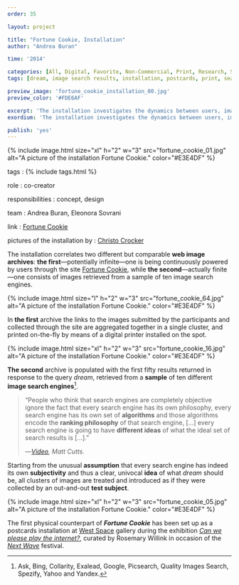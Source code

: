 ```yaml
---
order: 35

layout: project

title: "Fortune Cookie, Installation"
author: "Andrea Buran"

time: '2014'

categories: [All, Digital, Favorite, Non-Commercial, Print, Research, Static Image, Sundries]
tags: [dream, image search results, installation, postcards, print, search engines]

preview_image: 'fortune_cookie_installation_00.jpg'
preview_color: '#FDE6AF'

excerpt: 'The installation investigates the dynamics between users, images and image search engines in the current panorama of the Web.'
exordium: 'The installation investigates the dynamics between users, images and image search engines in the current panorama of the Web.'

publish: 'yes'
---
```


<div class="figures">
    {% include image.html 
        size="xl" 
        h="2" w="3" 
        src="fortune_cookie_01.jpg" 
        alt="A picture of the installation Fortune Cookie." 
        color="#E3E4DF" 
    %}
</div>

tags
: {% include tags.html %}

role
: co-creator

responsibilities
: concept, design

team
: Andrea Buran, Eleonora Sovrani

link
: [Fortune Cookie](http://whatsthewaythecookiecrumbles.org/ "Fortune Cookie site")

pictures of the installation by
: [Christo Crocker](http://christocrocker.blogspot.com.tr/ "Christo Crocker’s site")

The installation correlates two different but comparable **web image archives**: **the first**—potentially infinite—one is being continuously powered by users through the site [Fortune Cookie](http://whatsthewaythecookiecrumbles.org/ "Fortune Cookie site"), while **the second**—actually finite—one consists of images retrieved from a sample of ten image search engines.

<div class="figures">
    {% include image.html 
        size="l" 
        h="2" w="3" 
        src="fortune_cookie_64.jpg" 
        alt="A picture of the installation Fortune Cookie." 
        color="#E3E4DF" 
    %}
</div>

In **the first** archive the links to the images submitted by the participants and collected through the site are aggregated together in a single cluster, and printed on-the-fly by means of a digital printer installed on the spot.

<div class="figures">
    {% include image.html 
        size="xl" 
        h="2" w="3" 
        src="fortune_cookie_16.jpg" 
        alt="A picture of the installation Fortune Cookie." 
        color="#E3E4DF" 
    %}
</div>

**The second** archive is populated with the first fifty results returned in response to the query *dream*, retrieved from a **sample** of ten different **image search engines**[^search-engines].

> “People who think that search engines are completely objective ignore the fact that every search engine has its own philosophy, every search engine has its own set of **algorithms** and those algorithms encode the **ranking philosophy** of that search engine, […] every search engine is going to have **different ideas** of what the ideal set of search results is […].”
>
> —<cite>[Video](http://www.youtube.com/watch?v=6r7E-69MIOU "Matt Cutts on YouTube"), Matt Cutts.</cite>

Starting from the unusual **assumption** that every search engine has indeed its own **subjectivity** and thus a clear, univocal **idea** of what *dream* should be, all clusters of images are treated and introduced as if they were collected by an out-and-out **test subject**.

<div class="figures">
    {% include image.html 
        size="xl" 
        h="2" w="3" 
        src="fortune_cookie_05.jpg" 
        alt="A picture of the installation Fortune Cookie." 
        color="#E3E4DF" 
    %}
</div>

[^search-engines]: Ask, Bing, Collarity, Exalead, Google, Picsearch, Quality Images Search, Spezify, Yahoo and Yandex.

The first physical counterpart of ***Fortune Cookie*** has been set up as a postcards installation at [West Space](http://westspace.org.au/ "The West Space gallery site") gallery during the exhibition *[Can we please play the internet?](http://canwepleaseplaytheinter.net/ "Can we please play the internet / Exhibition site")*, curated by Rosemary Willink in occasion of the *[Next Wave](http://nextwave.org.au "The Next Wave festival site")* festival.

